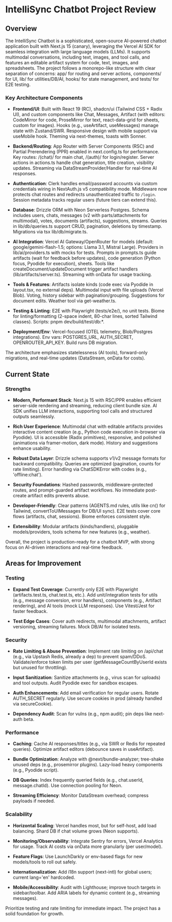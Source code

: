 # IntelliSync Chatbot Project Review

## Overview

The IntelliSync Chatbot is a sophisticated, open-source AI-powered chatbot application built with Next.js 15 (canary), leveraging the Vercel AI SDK for seamless integration with large language models (LLMs). It supports multimodal conversations, including text, images, and tool calls, and features an editable artifact system for code, text, images, and spreadsheets. The project follows a monorepo-like structure with clear separation of concerns: app/ for routing and server actions, components/ for UI, lib/ for utilities/DB/AI, hooks/ for state management, and tests/ for E2E testing.

### Key Architecture Components

- **Frontend/UI**: Built with React 19 (RC), shadcn/ui (Tailwind CSS + Radix UI), and custom components like Chat, Messages, Artifact (with editors: CodeMirror for code, ProseMirror for text, react-data-grid for sheets, custom for images). Hooks (e.g., useArtifact, useMessages) manage state with Zustand/SWR. Responsive design with mobile support via useMobile hook. Theming via next-themes, toasts with Sonner.

- **Backend/Routing**: App Router with Server Components (RSC) and Partial Prerendering (PPR) enabled in next.config.ts for performance. Key routes: /(chat)/ for main chat, /(auth)/ for login/register. Server actions in actions.ts handle chat generation, title creation, visibility updates. Streaming via DataStreamProvider/Handler for real-time AI responses.

- **Authentication**: Clerk handles email/password accounts via custom credentials wiring in NextAuth.js v5 compatibility mode. Middleware now protects chat routes and redirects unauthenticated traffic to `/login`. Session metadata tracks regular users (future tiers can extend this).

- **Database**: Drizzle ORM with Neon Serverless Postgres. Schema includes users, chats, messages (v2 with parts/attachments for multimodal), votes, documents (artifacts), suggestions, streams. Queries in lib/db/queries.ts support CRUD, pagination, deletions by timestamp. Migrations via tsx lib/db/migrate.ts.

- **AI Integration**: Vercel AI Gateway/OpenRouter for models (default: google/gemini-flash-1.5; options: Llama 3.1, Mistral Large). Providers in lib/ai/providers.ts with mocks for tests. Prompts in prompts.ts guide artifacts (wait for feedback before updates), code generation (Python focus, Pyodide for execution), sheets. Tools like createDocument/updateDocument trigger artifact handlers (lib/artifacts/server.ts). Streaming with onData for usage tracking.

- **Tools & Features**: Artifacts isolate kinds (code exec via Pyodide in layout.tsx, no external deps). Multimodal input with file uploads (Vercel Blob). Voting, history sidebar with pagination/grouping. Suggestions for document edits. Weather tool via get-weather.ts.

- **Testing & Linting**: E2E with Playwright (tests/e2e/), no unit tests. Biome for linting/formatting (2-space indent, 80-char lines, sorted Tailwind classes). Scripts: pnpm dev/build/test/db:*.

- **Deployment/Env**: Vercel-focused (OTEL telemetry, Blob/Postgres integrations). Env vars: POSTGRES_URL, AUTH_SECRET, OPENROUTER_API_KEY. Build runs DB migration.

The architecture emphasizes statelessness (AI tools), forward-only migrations, and real-time updates (DataStream, onData for costs).

## Current State

### Strengths

- **Modern, Performant Stack**: Next.js 15 with RSC/PPR enables efficient server-side rendering and streaming, reducing client bundle size. AI SDK unifies LLM interactions, supporting tool calls and structured outputs seamlessly.

- **Rich User Experience**: Multimodal chat with editable artifacts provides interactive content creation (e.g., Python code execution in-browser via Pyodide). UI is accessible (Radix primitives), responsive, and polished (animations via framer-motion, dark mode). History and suggestions enhance usability.

- **Robust Data Layer**: Drizzle schema supports v1/v2 message formats for backward compatibility. Queries are optimized (pagination, counts for rate limiting). Error handling via ChatSDKError with codes (e.g., 'offline:chat').

- **Security Foundations**: Hashed passwords, middleware-protected routes, and prompt-guarded artifact workflows. No immediate post-create artifact edits prevents abuse.

- **Developer-Friendly**: Clear patterns (AGENTS.md rules, utils like cn() for Tailwind, convertToUIMessages for DB/UI sync). E2E tests cover core flows (artifacts, chat, sessions). Biome enforces consistent style.

- **Extensibility**: Modular artifacts (kinds/handlers), pluggable models/providers, tools schema for new features (e.g., weather).

Overall, the project is production-ready for a chatbot MVP, with strong focus on AI-driven interactions and real-time feedback.

## Areas for Improvement

### Testing

- **Expand Test Coverage**: Currently only E2E with Playwright (artifacts.test.ts, chat.test.ts, etc.). Add unit/integration tests for utils (e.g., message conversion, error handlers), components (e.g., Artifact rendering), and AI tools (mock LLM responses). Use Vitest/Jest for faster feedback.

- **Test Edge Cases**: Cover auth redirects, multimodal attachments, artifact versioning, streaming failures. Mock DB/AI for isolated tests.

### Security

- **Rate Limiting & Abuse Prevention**: Implement rate limiting on /api/chat (e.g., via Upstash Redis, already a dep) to prevent spam/DDoS. Validate/enforce token limits per user (getMessageCountByUserId exists but unused for throttling).

- **Input Sanitization**: Sanitize attachments (e.g., virus scan for uploads) and tool outputs. Audit Pyodide exec for sandbox escapes.

- **Auth Enhancements**: Add email verification for regular users. Rotate AUTH_SECRET regularly. Use secure cookies in prod (already handled via secureCookie).

- **Dependency Audit**: Scan for vulns (e.g., npm audit); pin deps like next-auth beta.

### Performance

- **Caching**: Cache AI responses/titles (e.g., via SWR or Redis for repeated queries). Optimize artifact editors (debounce saves in useArtifact).

- **Bundle Optimization**: Analyze with @next/bundle-analyzer; tree-shake unused deps (e.g., prosemirror plugins). Lazy-load heavy components (e.g., Pyodide script).

- **DB Queries**: Index frequently queried fields (e.g., chat.userId, message.chatId). Use connection pooling for Neon.

- **Streaming Efficiency**: Monitor DataStream overhead; compress payloads if needed.

### Scalability

- **Horizontal Scaling**: Vercel handles most, but for self-host, add load balancing. Shard DB if chat volume grows (Neon supports).

- **Monitoring/Observability**: Integrate Sentry for errors, Vercel Analytics for usage. Track AI costs via onData more granularly (per user/model).

- **Feature Flags**: Use LaunchDarkly or env-based flags for new models/tools to roll out safely.

- **Internationalization**: Add i18n support (next-intl) for global users; current lang='en' hardcoded.

- **Mobile/Accessibility**: Audit with Lighthouse; improve touch targets in sidebar/toolbar. Add ARIA labels for dynamic content (e.g., streaming messages).

Prioritize testing and rate limiting for immediate impact. The project has a solid foundation for growth.
